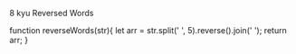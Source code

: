 8 kyu
Reversed Words

function reverseWords(str){
let arr = str.split(' ', 5).reverse().join(' ');
  return arr; 
}

